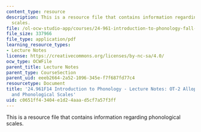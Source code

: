 ```yaml
---
content_type: resource
description: This is a resource file that contains information regarding phonological
  scales.
file: /ol-ocw-studio-app/courses/24-961-introduction-to-phonology-fall-2014/c0651ff43404e1d24aaad5cf7a57f3ff_MIT24_961F14_Lecture7.pdf
file_size: 337966
file_type: application/pdf
learning_resource_types:
- Lecture Notes
license: https://creativecommons.org/licenses/by-nc-sa/4.0/
ocw_type: OCWFile
parent_title: Lecture Notes
parent_type: CourseSection
parent_uid: eeeb2664-2a52-1096-345e-f7f687fd77c4
resourcetype: Document
title: '24.961F14 Introduction to Phonology - Lecture Notes: OT-2 Allophonic Distribution
  and Phonological Scales'
uid: c0651ff4-3404-e1d2-4aaa-d5cf7a57f3ff
---
```

This is a resource file that contains information regarding phonological scales.